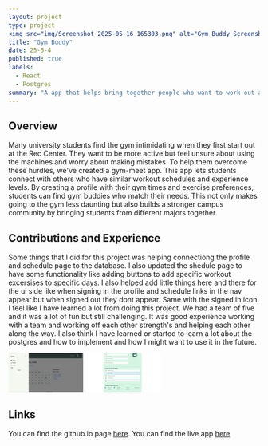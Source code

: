 ```yaml
---
layout: project
type: project
<img src="img/Screenshot 2025-05-16 165303.png" alt="Gym Buddy Screenshot" style="width: 50%; height: auto;">
title: "Gym Buddy"
date: 25-5-4
published: true
labels:
  - React
  - Postgres
summary: "A app that helps bring together people who want to work out at Uh and the rec center."
---
```


## Overview
Many university students find the gym intimidating when they first start out at the Rec Center. They want to be more active but feel unsure about using the machines and worry about making mistakes. To help them overcome these hurdles, we've created a gym-meet app. This app lets students connect with others who have similar workout schedules and experience levels. By creating a profile with their gym times and exercise preferences, students can find gym buddies who match their needs. This not only makes going to the gym less daunting but also builds a stronger campus community by bringing students from different majors together. 

## Contributions and Experience
Some things that I did for this project was helping connectiong the profile and schedule page to the database. I also updated the shedule page to have some functionality like adding buttons to add specific workout excersises to specific days. I also helped add little things here and there for the ui side like when signing in the profile and schedule links in the nav appear but when signed out they dont appear. Same with the signed in icon. I feel like I have learned a lot from doing this project. We had a team of five and it was a lot of fun but still challenging. It was good experience working with a team and working off each other strength's and helping each other along the way. I also think I have learned or started to learn a lot about the postgres and how to implement and how I might want to use it in the future.

<img width="150px" class="rounded float-start pe-4" src="../img/Screenshot 2025-05-16 163830.png">

<img width="150px" class="rounded float-start pe-4" src="../img/Screenshot 2025-05-16 163804.png">

## Links
You can find the github.io page [here](https://github.com/gym-meet/gym-meet.github.io).
You can find the live app [here](https://gym-buddy-five.vercel.app/)
